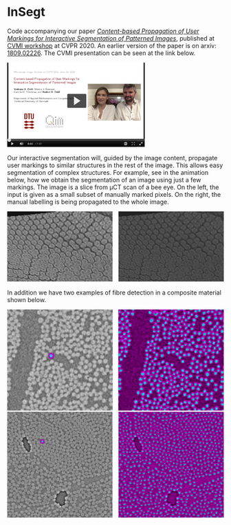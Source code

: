 # InSegt

Code accompanying our paper [*Content-based Propagation of User Markings for Interactive Segmentation of Patterned Images*](http://openaccess.thecvf.com/content_CVPRW_2020/papers/w57/Dahl_Content-Based_Propagation_of_User_Markings_for_Interactive_Segmentation_of_Patterned_CVPRW_2020_paper.pdf), published at [CVMI workshop](https://cvmi2020.github.io/) at CVPR 2020. An earlier version of the paper is on arxiv: [1809.02226](https://arxiv.org/pdf/1809.02226.pdf). The CVMI presentation can be seen at the link below. 

[<img src="/images/VideoScreenshot.png" width = "320">](https://video.dtu.dk/media/InSegt+presentation/0_xafe3mki/319986)

Our interactive segmentation will, guided by the image content, propagate user markings to similar structures in the rest of the image. This allows easy segmentation of complex structures. For example, see in the animation below, how we obtain the segmentation of an image using just a few markings. The image is a slice from &mu;CT scan of a bee eye. On the left, the input  is given as a small subset of manually marked pixels. On the right, the manual labelling is being propagated to the whole image.

<img src="/images/bee_eye_segmentation.gif" width = "650">

In addition we have two examples of fibre detection in a composite material shown below.

<img src="/images/glass_example.png" width="650">\
<img src="/images/carbon_example.png" width="650">
